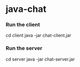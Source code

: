 # java-chat

### Run the client

cd client
java -jar chat-client.jar

### Run the server

cd server
java -jar chat-server.jar <port>

